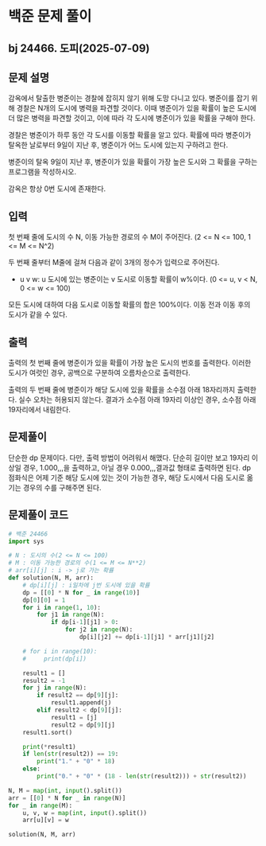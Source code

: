 # 백준 문제 풀이

## bj 24466. 도피(2025-07-09)

## 문제 설명

감옥에서 탈출한 병준이는 경찰에 잡히지 않기 위해 도망 다니고 있다. 병준이를 잡기 위해 경찰은 N개의 도시에 병력을 파견할 것이다. 이때 병준이가 있을 확률이 높은 도시에 더 많은 병력을 파견할 것이고, 이에 따라 각 도시에 병준이가 있을 확률을 구해야 한다.

경찰은 병준이가 하루 동안 각 도시를 이동할 확률을 알고 있다. 확률에 따라 병준이가 탈옥한 날로부터 9일이 지난 후, 병준이가 어느 도시에 있는지 구하려고 한다.

병준이의 탈옥 9일이 지난 후, 병준이가 있을 확률이 가장 높은 도시와 그 확률을 구하는 프로그램을 작성하시오.

감옥은 항상 0번 도시에 존재한다.

## 입력

첫 번째 줄에 도시의 수 N, 이동 가능한 경로의 수 M이 주어진다. (2 <= N <= 100, 1 <= M <= N^2)

두 번째 줄부터 M줄에 걸쳐 다음과 같이 3개의 정수가 입력으로 주어진다.

- u v w: u 도시에 있는 병준이는 v 도시로 이동할 확률이 w%이다. (0 <= u, v < N, 0 <= w <= 100)

모든 도시에 대하여 다음 도시로 이동할 확률의 합은 100%이다. 이동 전과 이동 후의 도시가 같을 수 있다.

## 출력

출력의 첫 번째 줄에 병준이가 있을 확률이 가장 높은 도시의 번호를 출력한다. 이러한 도시가 여럿인 경우, 공백으로 구분하여 오름차순으로 출력한다.

출력의 두 번째 줄에 병준이가 해당 도시에 있을 확률을 소수점 아래 18자리까지 출력한다. 실수 오차는 허용되지 않는다. 결과가 소수점 아래 19자리 이상인 경우, 소수점 아래 19자리에서 내림한다.

## 문제풀이

단순한 dp 문제이다. 다만, 출력 방법이 어려워서 해맸다. 단순히 길이만 보고 19자리 이상일 경우, 1.000,,,을 출력하고, 아닐 경우 0.000,,,결과값 형태로 출력하면 된다. dp 점화식은 어제 기준 해당 도시에 있는 것이 가능한 경우, 해당 도시에서 다음 도시로 옮기는 경우의 수를 구해주면 된다.

## 문제풀이 코드

```python
# 백준 24466
import sys

# N : 도시의 수(2 <= N <= 100)
# M : 이동 가능한 경로의 수(1 <= M <= N**2)
# arr[i][j] : i -> j로 가는 확률
def solution(N, M, arr):
    # dp[i][j] : i일차에 j번 도시에 있을 확률
    dp = [[0] * N for _ in range(10)]
    dp[0][0] = 1
    for i in range(1, 10):
        for j1 in range(N):
            if dp[i-1][j1] > 0:
                for j2 in range(N):
                    dp[i][j2] += dp[i-1][j1] * arr[j1][j2]

    # for i in range(10):
    #     print(dp[i])

    result1 = []
    result2 = -1
    for j in range(N):
        if result2 == dp[9][j]:
            result1.append(j)
        elif result2 < dp[9][j]:
            result1 = [j]
            result2 = dp[9][j]
    result1.sort()

    print(*result1)
    if len(str(result2)) == 19:
        print("1." + "0" * 18)
    else:
        print("0." + "0" * (18 - len(str(result2))) + str(result2))

N, M = map(int, input().split())
arr = [[0] * N for _ in range(N)]
for _ in range(M):
    u, v, w = map(int, input().split())
    arr[u][v] = w

solution(N, M, arr)
```

```java


```
